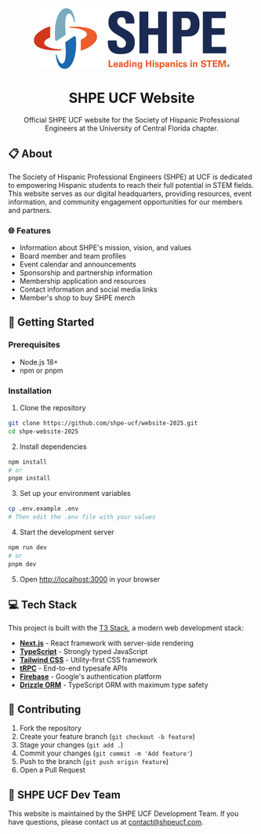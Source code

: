 <div align="center">
  <img src="./public/assets/shpe-logo.png" alt="SHPE UCF Logo" width="400"/>
  <h1>SHPE UCF Website</h1>
  <p>Official SHPE UCF website for the Society of Hispanic Professional Engineers at the University of Central Florida chapter.</p>
  
 <!-- The badges will go here if we ever have some -->
</div>

## 📋 About

The Society of Hispanic Professional Engineers (SHPE) at UCF is dedicated to empowering Hispanic students to reach their full potential in STEM fields. This website serves as our digital headquarters, providing resources, event information, and community engagement opportunities for our members and partners.

### 🌐 Features

- Information about SHPE's mission, vision, and values
- Board member and team profiles
- Event calendar and announcements
- Sponsorship and partnership information
- Membership application and resources
- Contact information and social media links
- Member's shop to buy SHPE merch

## 🚀 Getting Started

### Prerequisites

- Node.js 18+ 
- npm or pnpm

### Installation

1. Clone the repository
```bash
git clone https://github.com/shpe-ucf/website-2025.git
cd shpe-website-2025
```

2. Install dependencies
```bash
npm install
# or
pnpm install
```

3. Set up your environment variables
```bash
cp .env.example .env
# Then edit the .env file with your values
```

4. Start the development server
```bash
npm run dev
# or
pnpm dev
```

5. Open [http://localhost:3000](http://localhost:3000) in your browser

## 💻 Tech Stack

This project is built with the [T3 Stack](https://create.t3.gg/), a modern web development stack:

- **[Next.js](https://nextjs.org)** - React framework with server-side rendering
- **[TypeScript](https://www.typescriptlang.org/)** - Strongly typed JavaScript
- **[Tailwind CSS](https://tailwindcss.com)** - Utility-first CSS framework
- **[tRPC](https://trpc.io)** - End-to-end typesafe APIs
- **[Firebase](https://firebase.google.com/)** - Google's authentication platform
- **[Drizzle ORM](https://orm.drizzle.team)** - TypeScript ORM with maximum type safety

## 🤝 Contributing

1. Fork the repository
2. Create your feature branch (`git checkout -b feature`)
3. Stage your changes (`git add .`)
4. Commit your changes (`git commit -m 'Add feature'`)
5. Push to the branch (`git push origin feature`)
6. Open a Pull Request

## 👥 SHPE UCF Dev Team

This website is maintained by the SHPE UCF Development Team. If you have questions, please contact us at [contact@shpeucf.com](mailto:contact@shpeucf.com).